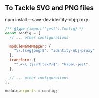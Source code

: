## To Tackle SVG and PNG files
npm install --save-dev identity-obj-proxy
```javascript
/** @type {import('jest').Config} */
const config = {
  // ... other configurations

  moduleNameMapper: {
    "\\.(svg|png)$": "identity-obj-proxy"
  },
  transform: {
    "^.+\\.(jsx?|tsx?)$": "babel-jest",
  },

  // ... other configurations
};

module.exports = config;

```